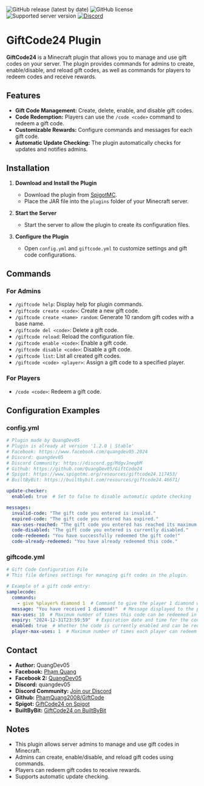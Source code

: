 ![GitHub release (latest by date)](https://img.shields.io/github/v/release/QuangDev05/GiftCode24)
![GitHub license](https://img.shields.io/github/license/PhamQuang2008/GiftCode)
![Supported server version](https://img.shields.io/badge/minecraft-1.12x%20--_Latest-green)
[![Discord](https://img.shields.io/discord/1247029974154612828.svg?label=&logo=discord&logoColor=ffffff&color=7389D8&labelColor=6A7EC2)](https://discord.gg/HsSUVGSc3c)

# GiftCode24 Plugin

**GiftCode24** is a Minecraft plugin that allows you to manage and use gift codes on your server. The plugin provides commands for admins to create, enable/disable, and reload gift codes, as well as commands for players to redeem codes and receive rewards.

## Features

- **Gift Code Management:** Create, delete, enable, and disable gift codes.
- **Code Redemption:** Players can use the `/code <code>` command to redeem a gift code.
- **Customizable Rewards:** Configure commands and messages for each gift code.
- **Automatic Update Checking:** The plugin automatically checks for updates and notifies admins.

## Installation

1. **Download and Install the Plugin**
   - Download the plugin from [SpigotMC](https://www.spigotmc.org/resources/giftcode24.117453/).
   - Place the JAR file into the `plugins` folder of your Minecraft server.

2. **Start the Server**
   - Start the server to allow the plugin to create its configuration files.

3. **Configure the Plugin**
   - Open `config.yml` and `giftcode.yml` to customize settings and gift code configurations.

## Commands

### For Admins

- `/giftcode help`: Display help for plugin commands.
- `/giftcode create <code>`: Create a new gift code.
- `/giftcode create <name> random`: Generate 10 random gift codes with a base name.
- `/giftcode del <code>`: Delete a gift code.
- `/giftcode reload`: Reload the configuration file.
- `/giftcode enable <code>`: Enable a gift code.
- `/giftcode disable <code>`: Disable a gift code.
- `/giftcode list`: List all created gift codes.
- `/giftcode <code> <player>`: Assign a gift code to a specified player.

### For Players

- `/code <code>`: Redeem a gift code.

## Configuration Examples

### config.yml

```yaml
# Plugin made by QuangDev05
# Plugin is already at version '1.2.0 | Stable'
# Facebook: https://www.facebook.com/quangdev05.2024
# Discord: quangdev05
# Discord Community: https://discord.gg/MdgvJnegbM
# Github: https://github.com/QuangDev05/GiftCode24
# Spigot: https://www.spigotmc.org/resources/giftcode24.117453/
# BuiltByBit: https://builtbybit.com/resources/giftcode24.46671/

update-checker:
  enabled: true  # Set to false to disable automatic update checking

messages:
  invalid-code: "The gift code you entered is invalid."
  expired-code: "The gift code you entered has expired."
  max-uses-reached: "The gift code you entered has reached its maximum number of uses."
  code-disabled: "The gift code you entered is currently disabled."
  code-redeemed: "You have successfully redeemed the gift code!"
  code-already-redeemed: "You have already redeemed this code."
```

### giftcode.yml 

```yaml
# Gift Code Configuration File
# This file defines settings for managing gift codes in the plugin.

# Example of a gift code entry:
samplecode:
  commands:
    - give %player% diamond 1  # Command to give the player 1 diamond when redeeming the code.
  message: "You have received 1 diamond!"  # Message displayed to the player upon redeeming the code.
  max-uses: 10  # Maximum number of times this code can be redeemed in total.
  expiry: "2024-12-31T23:59:59"  # Expiration date and time for the code (ISO 8601 format).
  enabled: true  # Whether the code is currently enabled and can be redeemed.
  player-max-uses: 1  # Maximum number of times each player can redeem this code. Set to -1 for unlimited uses.
```

## Contact

- **Author:** QuangDev05
- **Facebook:** [Phạm Quang](https://www.facebook.com/quangdev05)
- **Facebook 2:** [QuangDev05](https://www.facebook.com/quangdev05.2024)
- **Discord:** quangdev05
- **Discord Community:** [Join our Discord](https://discord.gg/HsSUVGSc3c)
- **Github:** [PhamQuang2008/GiftCode](https://github.com/QuangDev05/GiftCode)
- **Spigot:** [GiftCode24 on Spigot](https://www.spigotmc.org/resources/giftcode24.117453/)
- **BuiltByBit:** [GiftCode24 on BuiltByBit](https://builtbybit.com/resources/giftcode24.46671/)

## Notes

- This plugin allows server admins to manage and use gift codes in Minecraft.
- Admins can create, enable/disable, and reload gift codes using commands.
- Players can redeem gift codes to receive rewards.
- Supports automatic update checking.


